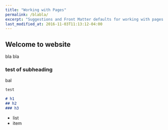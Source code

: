 ```yaml
---
title: "Working with Pages"
permalink: /blabla/
excerpt: "Suggestions and Front Matter defaults for working with pages."
last_modified_at: 2016-11-03T11:13:12-04:00
---
```



## Welcome to website

bla bla

### test of subheading

bal

```markdown
test

# h1
## h2
### h3

```

- list
- item
